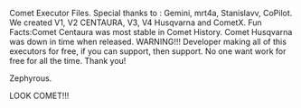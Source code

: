 Comet Executor Files.
Special thanks to : Gemini, mrt4a, Stanislavv, CoPilot.
We created V1, V2 CENTAURA, V3, V4 Husqvarna and CometX.
Fun Facts:Comet Centaura was most stable in Comet History.
          Comet Husqvarna was down in time when released.
WARNING!!!
Developer making all of this executors for free, if you can support, then support.
No one want work for free for all the time.
Thank you!

Zephyrous.








LOOK COMET!!!
